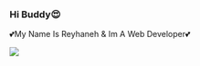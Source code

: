 ### Hi Buddy😍

💕My Name Is Reyhaneh & Im A Web Developer💕

<img src="https://github-readme-stats.vercel.app/api?username=Reyhaneh-hm&show_icons=true&theme=radical" />


